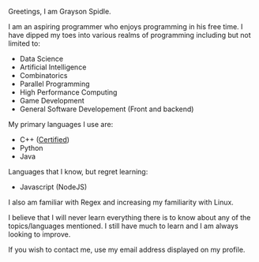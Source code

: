 Greetings, I am Grayson Spidle.

I am an aspiring programmer who enjoys programming in his free time. I have dipped my toes into various realms of programming including but not limited to:
- Data Science
- Artificial Intelligence
- Combinatorics
- Parallel Programming
- High Performance Computing
- Game Development
- General Software Developement (Front and backend)

My primary languages I use are:
- C++ ([Certified](https://verify.openedg.org/?id=fHn2.BdXN.xnDM))
- Python
- Java

Languages that I know, but regret learning:
- Javascript (NodeJS)

I also am familiar with Regex and increasing my familiarity with Linux.

I believe that I will never learn everything there is to know about any of the topics/languages mentioned.
I still have much to learn and I am always looking to improve.

If you wish to contact me, use my email address displayed on my profile.
